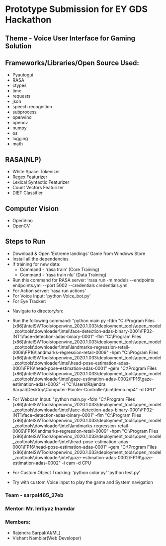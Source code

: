 # Prototype Submission for EY GDS Hackathon

## Theme - Voice User Interface for Gaming Solution

## Frameworks/Libraries/Open Source Used:

* Pyautogui
* RASA
* ctypes
* time
* requests
* json
* speech recognition
* subprocess
* openvino
* opencv
* numpy
* os
* logging
* math


## RASA(NLP)

* White Space Tokenizer
* Regex Featurizer
* Lexical Syntactic Featurizer
* Count Vectors Featurizer
* DIET Classifier

## Computer Vision
* OpenVino
* OpenCV

## Steps to Run
* Download & Open 'Extreme landings' Game from Windows Store
* Install all the dependencies
* If training for new data:
    * Command - 'rasa train'    (Core Training)
    * Command - 'rasa train nlu' (Data Training)
* Run this command for RASA server:
   'rasa run -m models --endpoints endpoints.yml --port 5002 --credentials credentials.yml'
* For Action server:
   'rasa run actions'
* For Voice Input:
   'python Voice_bot.py'
* For Eye Tracker:
 - Navigate to directory/src
 - Run the following command: "python main.py -fdm "C:\Program Files (x86)\IntelSWTools\openvino_2020.1.033\deployment_tools\open_model_zoo\tools\downloader\intel\face-detection-adas-binary-0001\FP32-INT1\face-detection-adas-binary-0001" -flm "C:\Program Files (x86)\IntelSWTools\openvino_2020.1.033\deployment_tools\open_model_zoo\tools\downloader\intel\landmarks-regression-retail-0009\FP16\landmarks-regression-retail-0009" -hpm "C:\Program Files (x86)\IntelSWTools\openvino_2020.1.033\deployment_tools\open_model_zoo\tools\downloader\intel\head-pose-estimation-adas-0001\FP16\head-pose-estimation-adas-0001" -gem "C:\Program Files (x86)\IntelSWTools\openvino_2020.1.033\deployment_tools\open_model_zoo\tools\downloader\intel\gaze-estimation-adas-0002\FP16\gaze-estimation-adas-0002" -i "C:\Users\Rajendra Sarpal\Desktop\Computer-Pointer-Controller\bin\demo.mp4" -d CPU"

 - For Webcam Input: "python main.py -fdm "C:\Program Files (x86)\IntelSWTools\openvino_2020.1.033\deployment_tools\open_model_zoo\tools\downloader\intel\face-detection-adas-binary-0001\FP32-INT1\face-detection-adas-binary-0001" -flm "C:\Program Files (x86)\IntelSWTools\openvino_2020.1.033\deployment_tools\open_model_zoo\tools\downloader\intel\landmarks-regression-retail-0009\FP16\landmarks-regression-retail-0009" -hpm "C:\Program Files (x86)\IntelSWTools\openvino_2020.1.033\deployment_tools\open_model_zoo\tools\downloader\intel\head-pose-estimation-adas-0001\FP16\head-pose-estimation-adas-0001" -gem "C:\Program Files (x86)\IntelSWTools\openvino_2020.1.033\deployment_tools\open_model_zoo\tools\downloader\intel\gaze-estimation-adas-0002\FP16\gaze-estimation-adas-0002" -i cam -d CPU
 
 * For Custom Object Tracking:
   'python color.py'
   'python test.py'
   
   
* Try with custom Voice input to play the game and System navigation





### Team - sarpal465_37eb
### Mentor: Mr. Imtiyaz Inamdar
### Members:
* Rajendra Sarpal(AI/ML)
* Vishant Nambiar(Web Developer)
